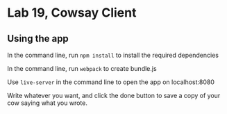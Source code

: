 # Lab 19, Cowsay Client

## Using the app

In the command line, run `npm install` to install the required dependencies

In the command line, run `webpack` to create bundle.js

Use `live-server` in the command line to open the app on localhost:8080

Write whatever you want, and click the done button to save a copy of your cow saying what you wrote.
